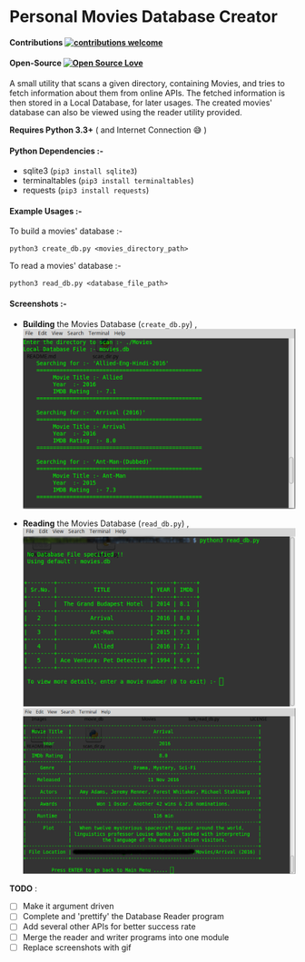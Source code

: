 # Personal Movies Database Creator

#### Contributions [![contributions welcome](https://img.shields.io/badge/contributions-welcome-brightgreen.svg?style=flat)](https://github.com/digaru19/Personal-Movies-Database-Creator/issues)

#### Open-Source [![Open Source Love](https://badges.frapsoft.com/os/v2/open-source.svg?v=103)](https://github.com/digaru19/Personal-Movies-Database-Creator) 


A small utility that scans a given directory, containing Movies, and tries to fetch information about them from online APIs.
The fetched information is then stored in a Local Database, for later usages. 
The created movies' database can also be viewed using the reader utility provided.

**Requires Python 3.3+** ( and Internet Connection :sweat_smile: )

#### Python Dependencies :-
- sqlite3              (`pip3 install sqlite3`)
- terminaltables (`pip3 install terminaltables`)
- requests           (`pip3 install requests`)


#### Example Usages :-
To build a movies' database :- 
```
python3 create_db.py <movies_directory_path>
```
To read a movies' database :- 
```
python3 read_db.py <database_file_path>
```

#### Screenshots :-
- **Building** the Movies Database (`create_db.py`) , 
![Image 1](Images/1.png "1")   

- **Reading** the Movies Database (`read_db.py`) , 
![Image 2](Images/2.png "2")   
![Image 3](Images/3.png "3")   

**TODO** :
- [ ] Make it argument driven
- [ ] Complete and 'prettify' the Database Reader program
- [ ] Add several other APIs for better success rate
- [ ] Merge the reader and writer programs into one module
- [ ] Replace screenshots with gif
